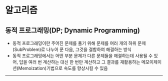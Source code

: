 # 알고리즘

## 동적 프로그래밍(DP; Dynamic Programming)
 - 동적 프로그래밍이란 주어진 문제를 풀기 위해 문제를 여러 개의 하위 문제(SubProblem)로 나누어 푼 다음, 그것을 결합하여 해결하는 방식
 - 동적 프로그래밍에서는 어떤 부분 문제가 다른 문제들을 해결하는데 사용될 수 있어, 답을 여러 번 계산하는 대신 한 번만 계산하고 그 결과를 재활용하는 메모이제이션(Memoization)기법으로 속도를 향상시킬 수 있음
<hr>

